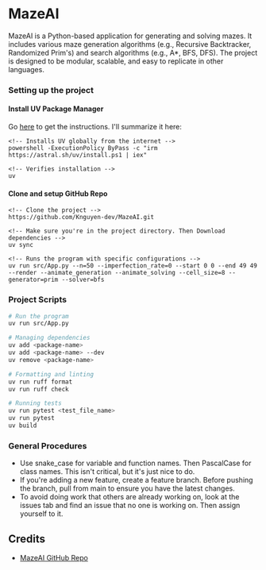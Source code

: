 # MazeAI
MazeAI is a Python-based application for generating and solving mazes. It includes various maze generation algorithms (e.g., Recursive Backtracker, Randomized Prim's) and search algorithms (e.g., A*, BFS, DFS). The project is designed to be modular, scalable, and easy to replicate in other languages.


### Setting up the project

#### Install UV Package Manager
Go [here](https://docs.astral.sh/uv/getting-started/installation/#standalone-installer) to get the instructions. I'll summarize it here: 

```
<!-- Installs UV globally from the internet -->
powershell -ExecutionPolicy ByPass -c "irm https://astral.sh/uv/install.ps1 | iex"

<!-- Verifies installation -->
uv
```

#### Clone and setup GitHub Repo
```
<!-- Clone the project -->
https://github.com/Knguyen-dev/MazeAI.git

<!-- Make sure you're in the project directory. Then Download dependencies -->
uv sync

<!-- Runs the program with specific configurations -->
uv run src/App.py --n=50 --imperfection_rate=0 --start 0 0 --end 49 49 --render --animate_generation --animate_solving --cell_size=8 --generator=prim --solver=bfs
```


### Project Scripts 
```Bash
# Run the program
uv run src/App.py

# Managing dependencies
uv add <package-name>
uv add <package-name> --dev
uv remove <package-name>

# Formatting and linting
uv run ruff format
uv run ruff check

# Running tests
uv run pytest <test_file_name>
uv run pytest 
uv build
```

### General Procedures
- Use snake_case for variable and function names. Then PascalCase for class names. This isn't critical, but it's just nice to do.
- If you're adding a new feature, create a feature branch. Before pushing the branch, pull from main to ensure you have the latest changes.
- To avoid doing work that others are already working on, look at the issues tab and find an issue that no one is working on. Then assign yourself to it. 

## Credits
- [MazeAI GitHub Repo](https://github.com/Knguyen-dev/MazeAI.git)